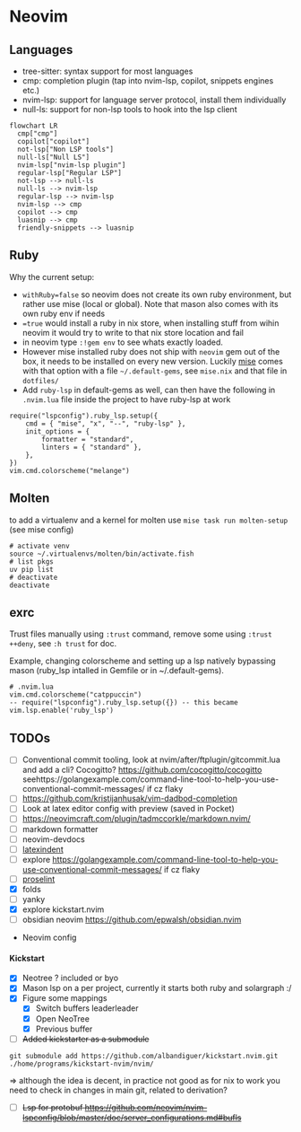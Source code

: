 # Neovim

## Languages

- tree-sitter: syntax support for most languages
- cmp: completion plugin (tap into nvim-lsp, copilot, snippets engines etc.)
- nvim-lsp: support for language server protocol, install them individually
- null-ls: support for non-lsp tools to hook into the lsp client

```mermaid
flowchart LR
  cmp["cmp"]
  copilot["copilot"]
  not-lsp["Non LSP tools"]
  null-ls["Null LS"]
  nvim-lsp["nvim-lsp plugin"]
  regular-lsp["Regular LSP"]
  not-lsp --> null-ls
  null-ls --> nvim-lsp
  regular-lsp --> nvim-lsp
  nvim-lsp --> cmp
  copilot --> cmp
  luasnip --> cmp
  friendly-snippets --> luasnip
```

## Ruby

Why the current setup:

- `withRuby=false` so neovim does not create its own ruby environment, but rather use mise (local or global). Note that mason also comes with its own ruby env if needs
- `=true` would install a ruby in nix store, when installing stuff from wihin neovim it would try to write to that nix store location and fail
- in neovim type `:!gem env` to see whats exactly loaded.
- However mise installed ruby does not ship with `neovim` gem out of the box, it needs to be installed on every new version. Luckily [mise]() comes with that option with a file `~/.default-gems`, see `mise.nix` and that file in `dotfiles/`
- Add `ruby-lsp` in default-gems as well, can then have the following in `.nvim.lua` file inside the project to have ruby-lsp at work

```
require("lspconfig").ruby_lsp.setup({
	cmd = { "mise", "x", "--", "ruby-lsp" },
	init_options = {
		formatter = "standard",
		linters = { "standard" },
	},
})
vim.cmd.colorscheme("melange")
```

## Molten

to add a virtualenv and a kernel for molten use `mise task run molten-setup` (see mise config)

```fish
# activate venv
source ~/.virtualenvs/molten/bin/activate.fish
# list pkgs
uv pip list
# deactivate
deactivate
```

## exrc

Trust files manually using `:trust` command, remove some using `:trust ++deny`,
see `:h trust` for doc.

Example, changing colorscheme and setting up a lsp natively bypassing mason
(ruby_lsp intalled in Gemfile or in ~/.default-gems).

```
# .nvim.lua
vim.cmd.colorscheme("catppuccin")
-- require("lspconfig").ruby_lsp.setup({}) -- this became
vim.lsp.enable('ruby_lsp')
```

## TODOs

- [ ] Conventional commit tooling, look at nvim/after/ftplugin/gitcommit.lua and add a cli? Cocogitto? https://github.com/cocogitto/cocogitto seehttps://golangexample.com/command-line-tool-to-help-you-use-conventional-commit-messages/ if cz flaky
- [ ] https://github.com/kristijanhusak/vim-dadbod-completion
- [ ] Look at latex editor config with preview (saved in Pocket)
- [ ] https://neovimcraft.com/plugin/tadmccorkle/markdown.nvim/
- [ ] markdown formatter
- [ ] neovim-devdocs
- [ ] [latexindent](https://tex.stackexchange.com/questions/390433/how-can-i-install-latexindent-on-macos)
- [ ] explore https://golangexample.com/command-line-tool-to-help-you-use-conventional-commit-messages/ if cz flaky
- [ ] [proselint]()
- [x] folds
- [ ] yanky
- [x] explore kickstart.nvim
- [ ] obsidian neovim https://github.com/epwalsh/obsidian.nvim
- Neovim config

#### Kickstart

- [x] Neotree ? included or byo
- [x] Mason lsp on a per project, currently it starts both ruby and solargraph :/
- [x] Figure some mappings
  - [x] Switch buffers leaderleader
  - [x] Open NeoTree
  - [x] Previous buffer
- [ ] ~~Added kickstarter as a submodule~~

```shell
git submodule add https://github.com/albandiguer/kickstart.nvim.git ./home/programs/kickstart-nvim/nvim/
```

=> although the idea is decent, in practice not good as for nix to work you need to check in changes in main git, related to derivation?

- [ ] ~~Lsp for protobuf https://github.com/neovim/nvim-lspconfig/blob/master/doc/server_configurations.md#bufls~~
